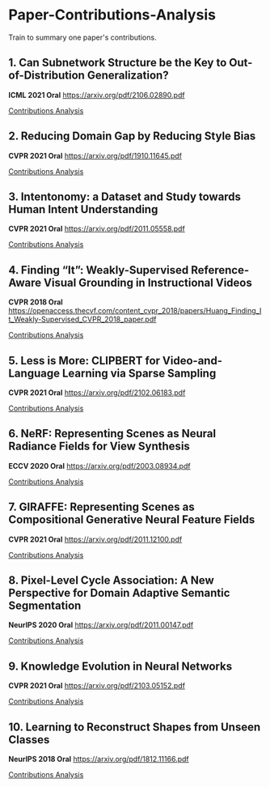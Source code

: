 # Paper-Contributions-Analysis
Train to summary one paper's contributions.

## 1. Can Subnetwork Structure be the Key to Out-of-Distribution Generalization?
**ICML 2021 Oral** <https://arxiv.org/pdf/2106.02890.pdf>

[Contributions Analysis](papers/Can_Subnetwork_Structure_be_the_Key_to_Out-of-Distribution_Generalization.md)

## 2. Reducing Domain Gap by Reducing Style Bias
**CVPR 2021 Oral** <https://arxiv.org/pdf/1910.11645.pdf>

[Contributions Analysis](papers/Reducing_Domain_Gap_by_Reducing_Style_Bias.md)

## 3. Intentonomy: a Dataset and Study towards Human Intent Understanding
**CVPR 2021 Oral** <https://arxiv.org/pdf/2011.05558.pdf>

[Contributions Analysis](papers/Intentonomy:_a_Dataset_and_Study_towards_Human_Intent_Understanding.md)

## 4. Finding “It”: Weakly-Supervised Reference-Aware Visual Grounding in Instructional Videos
**CVPR 2018 Oral** <https://openaccess.thecvf.com/content_cvpr_2018/papers/Huang_Finding_It_Weakly-Supervised_CVPR_2018_paper.pdf>

[Contributions Analysis](papers/Finding_It:_Weakly-Supervised_Reference-Aware_Visual_Grounding_in_Instructional_Videos.md)

## 5. Less is More: CLIPBERT for Video-and-Language Learning via Sparse Sampling
**CVPR 2021 Oral** <https://arxiv.org/pdf/2102.06183.pdf>

[Contributions Analysis](papers/Less_is_More:_CLIPBERT_for_Video-and-Language_Learning_via_Sparse_Sampling.md)

## 6. NeRF: Representing Scenes as Neural Radiance Fields for View Synthesis
**ECCV 2020 Oral** <https://arxiv.org/pdf/2003.08934.pdf>

[Contributions Analysis](papers/NeRF:_Representing_Scenes_as_Neural_Radiance_Fields_for_View_Synthesis.md)

## 7. GIRAFFE: Representing Scenes as Compositional Generative Neural Feature Fields
**CVPR 2021 Oral** <https://arxiv.org/pdf/2011.12100.pdf>

[Contributions Analysis](papers/GIRAFFE:_Representing_Scenes_as_Compositional_Generative_Neural_Feature_Fields.md)

## 8. Pixel-Level Cycle Association: A New Perspective for Domain Adaptive Semantic Segmentation
**NeurIPS 2020 Oral** <https://arxiv.org/pdf/2011.00147.pdf>

[Contributions Analysis](papers/Pixel-Level_Cycle_Association:_A_New_Perspective_for_Domain_Adaptive_Semantic_Segmentation.md)

## 9. Knowledge Evolution in Neural Networks
**CVPR 2021 Oral** <https://arxiv.org/pdf/2103.05152.pdf>

[Contributions Analysis](papers/Knowledge_Evolution_in_Neural_Networks.md)

## 10. Learning to Reconstruct Shapes from Unseen Classes
**NeurIPS 2018 Oral** <https://arxiv.org/pdf/1812.11166.pdf>

[Contributions Analysis](papers/Learning_to_Reconstruct_Shapes_from_Unseen_Classes.md)